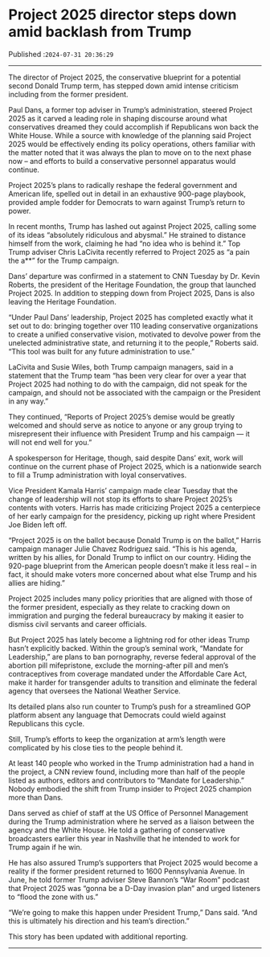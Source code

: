 # Project 2025 director steps down amid backlash from Trump

Published :`2024-07-31 20:36:29`

---

The director of Project 2025, the conservative blueprint for a potential second Donald Trump term, has stepped down amid intense criticism including from the former president.

Paul Dans, a former top adviser in Trump’s administration, steered Project 2025 as it carved a leading role in shaping discourse around what conservatives dreamed they could accomplish if Republicans won back the White House. While a source with knowledge of the planning said Project 2025 would be effectively ending its policy operations, others familiar with the matter noted that it was always the plan to move on to the next phase now – and efforts to build a conservative personnel apparatus would continue.

Project 2025’s plans to radically reshape the federal government and American life, spelled out in detail in an exhaustive 900-page playbook, provided ample fodder for Democrats to warn against Trump’s return to power.

In recent months, Trump has lashed out against Project 2025, calling some of its ideas “absolutely ridiculous and abysmal.” He strained to distance himself from the work, claiming he had “no idea who is behind it.” Top Trump adviser Chris LaCivita recently referred to Project 2025 as “a pain the a**” for the Trump campaign.

Dans’ departure was confirmed in a statement to CNN Tuesday by Dr. Kevin Roberts, the president of the Heritage Foundation, the group that launched Project 2025. In addition to stepping down from Project 2025, Dans is also leaving the Heritage Foundation.

“Under Paul Dans’ leadership, Project 2025 has completed exactly what it set out to do: bringing together over 110 leading conservative organizations to create a unified conservative vision, motivated to devolve power from the unelected administrative state, and returning it to the people,” Roberts said. “This tool was built for any future administration to use.”

LaCivita and Susie Wiles, both Trump campaign managers, said in a statement that the Trump team “has been very clear for over a year that Project 2025 had nothing to do with the campaign, did not speak for the campaign, and should not be associated with the campaign or the President in any way.”

They continued, “Reports of Project 2025’s demise would be greatly welcomed and should serve as notice to anyone or any group trying to misrepresent their influence with President Trump and his campaign — it will not end well for you.”

A spokesperson for Heritage, though, said despite Dans’ exit, work will continue on the current phase of Project 2025, which is a nationwide search to fill a Trump administration with loyal conservatives.

Vice President Kamala Harris’ campaign made clear Tuesday that the change of leadership will not stop its efforts to share Project 2025’s contents with voters. Harris has made criticizing Project 2025 a centerpiece of her early campaign for the presidency, picking up right where President Joe Biden left off.

“Project 2025 is on the ballot because Donald Trump is on the ballot,” Harris campaign manager Julie Chavez Rodriguez said. “This is his agenda, written by his allies, for Donald Trump to inflict on our country. Hiding the 920-page blueprint from the American people doesn’t make it less real – in fact, it should make voters more concerned about what else Trump and his allies are hiding.”

Project 2025 includes many policy priorities that are aligned with those of the former president, especially as they relate to cracking down on immigration and purging the federal bureaucracy by making it easier to dismiss civil servants and career officials.

But Project 2025 has lately become a lightning rod for other ideas Trump hasn’t explicitly backed. Within the group’s seminal work, “Mandate for Leadership,” are plans to ban pornography, reverse federal approval of the abortion pill mifepristone, exclude the morning-after pill and men’s contraceptives from coverage mandated under the Affordable Care Act, make it harder for transgender adults to transition and eliminate the federal agency that oversees the National Weather Service.

Its detailed plans also run counter to Trump’s push for a streamlined GOP platform absent any language that Democrats could wield against Republicans this cycle.

Still, Trump’s efforts to keep the organization at arm’s length were complicated by his close ties to the people behind it.

At least 140 people who worked in the Trump administration had a hand in the project, a CNN review found, including more than half of the people listed as authors, editors and contributors to “Mandate for Leadership.” Nobody embodied the shift from Trump insider to Project 2025 champion more than Dans.

Dans served as chief of staff at the US Office of Personnel Management during the Trump administration where he served as a liaison between the agency and the White House. He told a gathering of conservative broadcasters earlier this year in Nashville that he intended to work for Trump again if he win.

He has also assured Trump’s supporters that Project 2025 would become a reality if the former president returned to 1600 Pennsylvania Avenue. In June, he told former Trump adviser Steve Bannon’s “War Room” podcast that Project 2025 was “gonna be a D-Day invasion plan” and urged listeners to “flood the zone with us.”

“We’re going to make this happen under President Trump,” Dans said. “And this is ultimately his direction and his team’s direction.”

This story has been updated with additional reporting.

---


